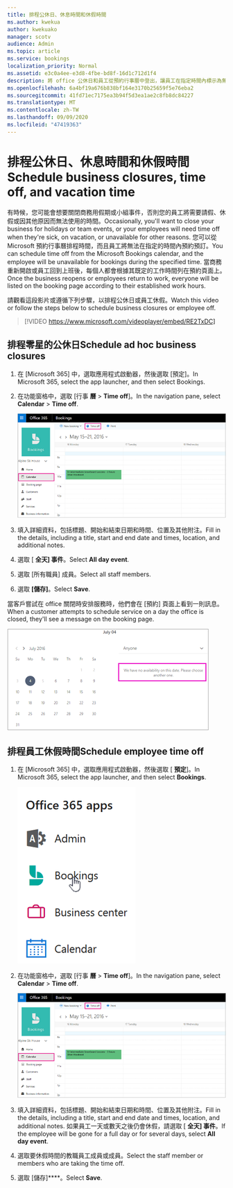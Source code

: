 ```yaml
---
title: 排程公休日、休息時間和休假時間
ms.author: kwekua
author: kwekuako
manager: scotv
audience: Admin
ms.topic: article
ms.service: bookings
localization_priority: Normal
ms.assetid: e3c0a4ee-e3d8-4fbe-bd8f-16d1c712d1f4
description: 將 office 公休日和員工從預約行事曆中登出，讓員工在指定時間內標示為無法預約。
ms.openlocfilehash: 6a4bf19a676b838bf164e3170b25659f5e76eba2
ms.sourcegitcommit: 41fd71ec7175ea3b94f5d3ea1ae2c8fb8dc84227
ms.translationtype: MT
ms.contentlocale: zh-TW
ms.lasthandoff: 09/09/2020
ms.locfileid: "47419363"
---
```

# <a name="schedule-business-closures-time-off-and-vacation-time"></a><span data-ttu-id="8ee4a-103">排程公休日、休息時間和休假時間</span><span class="sxs-lookup"><span data-stu-id="8ee4a-103">Schedule business closures, time off, and vacation time</span></span>

<span data-ttu-id="8ee4a-104">有時候，您可能會想要關閉商務用假期或小組事件，否則您的員工將需要請假、休假或因其他原因而無法使用的時間。</span><span class="sxs-lookup"><span data-stu-id="8ee4a-104">Occasionally, you'll want to close your business for holidays or team events, or your employees will need time off when they're sick, on vacation, or unavailable for other reasons.</span></span> <span data-ttu-id="8ee4a-105">您可以從 Microsoft 預約行事曆排程時間，而且員工將無法在指定的時間內預約預訂。</span><span class="sxs-lookup"><span data-stu-id="8ee4a-105">You can schedule time off from the Microsoft Bookings calendar, and the employee will be unavailable for bookings during the specified time.</span></span> <span data-ttu-id="8ee4a-106">當商務重新開啟或員工回到上班後，每個人都會根據其既定的工作時間列在預約頁面上。</span><span class="sxs-lookup"><span data-stu-id="8ee4a-106">Once the business reopens or employees return to work, everyone will be listed on the booking page according to their established work hours.</span></span>

<span data-ttu-id="8ee4a-107">請觀看這段影片或遵循下列步驟，以排程公休日或員工休假。</span><span class="sxs-lookup"><span data-stu-id="8ee4a-107">Watch this video or follow the steps below to schedule business closures or employee off.</span></span>

> [!VIDEO https://www.microsoft.com/videoplayer/embed/RE2TxDC]

## <a name="schedule-ad-hoc-business-closures"></a><span data-ttu-id="8ee4a-108">排程零星的公休日</span><span class="sxs-lookup"><span data-stu-id="8ee4a-108">Schedule ad hoc business closures</span></span>

1. <span data-ttu-id="8ee4a-109">在 [Microsoft 365] 中，選取應用程式啟動器，然後選取 [預定]。</span><span class="sxs-lookup"><span data-stu-id="8ee4a-109">In Microsoft 365, select the app launcher, and then select Bookings.</span></span>

1. <span data-ttu-id="8ee4a-110">在功能窗格中，選取 [行事 **曆** \> **Time off**]。</span><span class="sxs-lookup"><span data-stu-id="8ee4a-110">In the navigation pane, select **Calendar** \> **Time off**.</span></span>

   ![預定的行事曆 view and time off 按鈕的影像](../media/bookings-calendar-timeoff.png)

1. <span data-ttu-id="8ee4a-112">填入詳細資料，包括標題、開始和結束日期和時間、位置及其他附注。</span><span class="sxs-lookup"><span data-stu-id="8ee4a-112">Fill in the details, including a title, start and end date and times, location, and additional notes.</span></span>

1. <span data-ttu-id="8ee4a-113">選取 [ **全天] 事件**。</span><span class="sxs-lookup"><span data-stu-id="8ee4a-113">Select **All day event**.</span></span>

1. <span data-ttu-id="8ee4a-114">選取 [所有職員] 成員。</span><span class="sxs-lookup"><span data-stu-id="8ee4a-114">Select all staff members.</span></span>

1. <span data-ttu-id="8ee4a-115">選取 **[儲存]**。</span><span class="sxs-lookup"><span data-stu-id="8ee4a-115">Select **Save**.</span></span>

<span data-ttu-id="8ee4a-116">當客戶嘗試在 office 關閉時安排服務時，他們會在 [預約] 頁面上看到一則訊息。</span><span class="sxs-lookup"><span data-stu-id="8ee4a-116">When a customer attempts to schedule service on a day the office is closed, they'll see a message on the booking page.</span></span>

   ![客戶在下班時間嘗試預訂時所看到之範例訊息的影像](../media/bookings-timeoff-message.png)

## <a name="schedule-employee-time-off"></a><span data-ttu-id="8ee4a-118">排程員工休假時間</span><span class="sxs-lookup"><span data-stu-id="8ee4a-118">Schedule employee time off</span></span>

1. <span data-ttu-id="8ee4a-119">在 [Microsoft 365] 中，選取應用程式啟動器，然後選取 [ **預定**]。</span><span class="sxs-lookup"><span data-stu-id="8ee4a-119">In Microsoft 365, select the app launcher, and then select **Bookings**.</span></span>

   ![應用程式啟動器影像](../media/bookings-applauncher.png)

1. <span data-ttu-id="8ee4a-121">在功能窗格中，選取 [行事 **曆** \> **Time off**]。</span><span class="sxs-lookup"><span data-stu-id="8ee4a-121">In the navigation pane, select **Calendar** \> **Time off**.</span></span>

   ![預定的行事曆 view and time off 按鈕的影像](../media/bookings-calendar-timeoff.png)

1. <span data-ttu-id="8ee4a-123">填入詳細資料，包括標題、開始和結束日期和時間、位置及其他附注。</span><span class="sxs-lookup"><span data-stu-id="8ee4a-123">Fill in the details, including a title, start and end date and times, location, and additional notes.</span></span> <span data-ttu-id="8ee4a-124">如果員工一天或數天之後仍會休假，請選取 [ **全天] 事件**。</span><span class="sxs-lookup"><span data-stu-id="8ee4a-124">If the employee will be gone for a full day or for several days, select **All day event**.</span></span>

1. <span data-ttu-id="8ee4a-125">選取要休假時間的教職員工成員或成員。</span><span class="sxs-lookup"><span data-stu-id="8ee4a-125">Select the staff member or members who are taking the time off.</span></span>

1. <span data-ttu-id="8ee4a-126">選取 [儲存]\*\*\*\*。</span><span class="sxs-lookup"><span data-stu-id="8ee4a-126">Select **Save**.</span></span>

